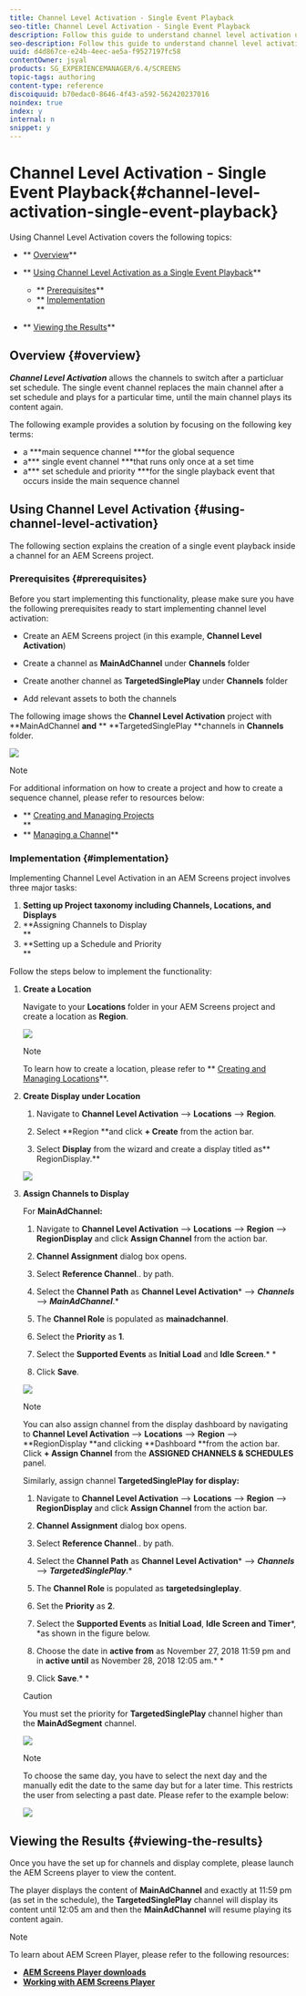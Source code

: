 ```yaml
---
title: Channel Level Activation - Single Event Playback
seo-title: Channel Level Activation - Single Event Playback
description: Follow this guide to understand channel level activation using single event playback.
seo-description: Follow this guide to understand channel level activation using single event playback.
uuid: d4d867ce-e24b-4eec-ae5a-f9527197fc58
contentOwner: jsyal
products: SG_EXPERIENCEMANAGER/6.4/SCREENS
topic-tags: authoring
content-type: reference
discoiquuid: b70edac0-8646-4f43-a592-562420237016
noindex: true
index: y
internal: n
snippet: y
---
```


# Channel Level Activation - Single Event Playback{#channel-level-activation-single-event-playback}

Using Channel Level Activation covers the following topics:

* ** [Overview](../../screens/using/channel-level-activation.md#overview)**
* ** [Using Channel Level Activation as a Single Event Playback](../../screens/using/channel-level-activation.md#using-channel-level-activation)**

    * ** [Prerequisites](../../screens/using/channel-level-activation.md#prerequisites)**
    * ** [Implementation](../../screens/using/channel-level-activation.md#implementation)  
      **

* ** [Viewing the Results](../../screens/using/channel-level-activation.md#viewing-the-results)**

## Overview {#overview}

***Channel Level Activation*** allows the channels to switch after a particluar set schedule. The single event channel replaces the main channel after a set schedule and plays for a particular time, until the main channel plays its content again.

The following example provides a solution by focusing on the following key terms:

* a ***main sequence channel ***for the global sequence
* a*** single event channel ***that runs only once at a set time 
* a*** set schedule and priority ***for the single playback event that occurs inside the main sequence channel

## Using Channel Level Activation {#using-channel-level-activation}

The following section explains the creation of a single event playback inside a channel for an AEM Screens project.

### Prerequisites {#prerequisites}

Before you start implementing this functionality, please make sure you have the following prerequisites ready to start implementing channel level activation:

* Create an AEM Screens project (in this example, **Channel Level Activation**)  

* Create a channel as **MainAdChannel** under **Channels** folder

* Create another channel as **TargetedSinglePlay** under **Channels** folder  

* Add relevant assets to both the channels

The following image shows the **Channel Level Activation** project with **MainAdChannel **and** ** **TargetedSinglePlay **channels in **Channels** folder.

![](assets/screen_shot_2018-11-27at104500am.png)

>[!NOTE]
>
>For additional information on how to create a project and how to create a sequence channel, please refer to resources below:
>
>* ** [Creating and Managing Projects](../../screens/using/creating-a-screens-project.md)  
>  **
>* ** [Managing a Channel](../../screens/using/managing-channels.md)**
>

### Implementation {#implementation}

Implementing Channel Level Activation in an AEM Screens project involves three major tasks:

1. **Setting up Project taxonomy including Channels, Locations, and Displays**
1. **Assigning Channels to Display  
   **
1. **Setting up a Schedule and Priority   
   **

Follow the steps below to implement the functionality:

1. **Create a Location**

   Navigate to your **Locations** folder in your AEM Screens project and create a location as **Region**.

   ![](assets/screen_shot_2018-11-27at112112am.png)

   >[!NOTE]
   >
   >To learn how to create a location, please refer to ** [Creating and Managing Locations](../../screens/using/managing-locations.md)**.

1. **Create Display under Location**

    1. Navigate to **Channel Level Activation** --&gt; **Locations** --&gt; **Region**.  
    
    1. Select **Region **and click **+ Create** from the action bar.
    
    1. Select **Display** from the wizard and create a display titled as** RegionDisplay.**

   ![](assets/screen_shot_2018-11-27at112216am.png)

1. **Assign Channels to Display**

   For **MainAdChannel:**

    1. Navigate to **Channel Level Activation** --&gt; **Locations** --&gt; **Region** --&gt; **RegionDisplay** and click **Assign Channel** from the action bar.
    
    1. **Channel Assignment** dialog box opens.  
    
    1. Select **Reference Channel**.. by path.
    1. Select the **Channel Path** as **Channel Level Activation*** --&gt; ***Channels*** --&gt; ***MainAdChannel***.* 
    
    1. The **Channel Role** is populated as **mainadchannel**.
    
    1. Select the **Priority** as **1**.  
    
    1. Select the **Supported Events** as **Initial Load** and **Idle Screen**.* 
       *
    
    1. Click **Save**.

   ![](assets/screen_shot_2018-11-27at124626pm.png)

   >[!NOTE]
   >
   >You can also assign channel from the display dashboard by navigating to **Channel Level Activation** --&gt; **Locations** --&gt; **Region** --&gt; **RegionDisplay **and clicking **Dashboard **from the action bar. Click **+ Assign Channel** from the **ASSIGNED CHANNELS & SCHEDULES** panel.

   Similarly, assign channel **TargetedSinglePlay **for display**:**

    1. Navigate to **Channel Level Activation** --&gt; **Locations** --&gt; **Region** --&gt; **RegionDisplay** and click **Assign Channel** from the action bar.
    
    1. **Channel Assignment** dialog box opens.  
    
    1. Select **Reference Channel**.. by path.
    1. Select the **Channel Path** as **Channel Level Activation*** --&gt; ***Channels*** --&gt; ***TargetedSinglePlay***.* 
    
    1. The **Channel Role** is populated as **targetedsingleplay**.
    
    1. Set the **Priority** as **2**.  
    
    1. Select the **Supported Events** as **Initial Load**, **Idle Screen **and** Timer***, *as shown in the figure below.
    
    1. Choose the date in **active from** as November 27, 2018 11:59 pm and in **active until** as November 28, 2018 12:05 am.* 
       *
    
    1. Click **Save**.* 
       *

   >[!CAUTION]
   >
   >You must set the priority for **TargetedSinglePlay** channel higher than the **MainAdSegment** channel.

   ![](assets/screen_shot_2018-11-27at31206pm.png)

   >[!NOTE]
   >
   >To choose the same day, you have to select the next day and the manually edit the date to the same day but for a later time. This restricts the user from selecting a past date. Please refer to the example below:

   ![](assets/new1.gif)

## Viewing the Results {#viewing-the-results}

Once you have the set up for channels and display complete, please launch the AEM Screens player to view the content.

The player displays the content of **MainAdChannel** and exactly at 11:59 pm (as set in the schedule), the **TargetedSinglePlay** channel will display its content until 12:05 am and then the **MainAdChannel** will resume playing its content again.

>[!NOTE]
>
>To learn about AEM Screen Player, please refer to the following resources:
>
>* [**AEM Screens Player downloads**](https://download.macromedia.com/screens/)
>* [**Working with AEM Screens Player**](../../sites/authoring/using/working-with-screens-player.md)
>

